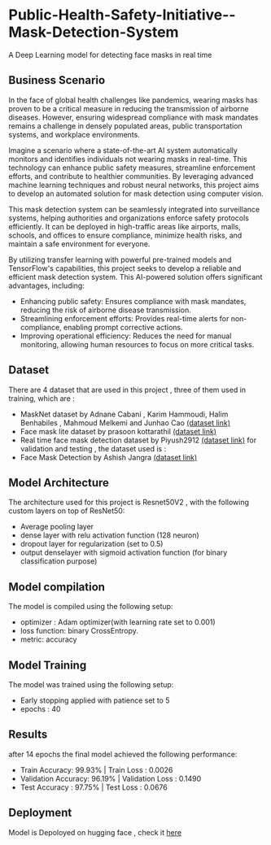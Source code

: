 # Public-Health-Safety-Initiative--Mask-Detection-System
A Deep Learning model for detecting face masks in real time

## Business Scenario
In the face of global health challenges like pandemics, wearing masks has proven to be a critical measure in reducing the transmission of airborne diseases. However, ensuring widespread compliance with mask mandates remains a challenge in densely populated areas, public transportation systems, and workplace environments.

Imagine a scenario where a state-of-the-art AI system automatically monitors and identifies individuals not wearing masks in real-time. This technology can enhance public safety measures, streamline enforcement efforts, and contribute to healthier communities. By leveraging advanced machine learning techniques and robust neural networks, this project aims to develop an automated solution for mask detection using computer vision.

This mask detection system can be seamlessly integrated into surveillance systems, helping authorities and organizations enforce safety protocols efficiently. It can be deployed in high-traffic areas like airports, malls, schools, and offices to ensure compliance, minimize health risks, and maintain a safe environment for everyone.

By utilizing transfer learning with powerful pre-trained models and TensorFlow's capabilities, this project seeks to develop a reliable and efficient mask detection system. This AI-powered solution offers significant advantages, including:

- Enhancing public safety: Ensures compliance with mask mandates, reducing the risk of airborne disease transmission.
- Streamlining enforcement efforts: Provides real-time alerts for non-compliance, enabling prompt corrective actions.
- Improving operational efficiency: Reduces the need for manual monitoring, allowing human resources to focus on more critical tasks.

## Dataset
There are 4 dataset that are used in this project , three of them used in training, which are :
- MaskNet dataset by Adnane Cabani , Karim Hammoudi, Halim Benhabiles , Mahmoud Melkemi and Junhao Cao [(dataset link)](https://github.com/cabani/MaskedFace-Net?tab=readme-ov-file)
- Face mask lite dataset by prasoon kottarathil [(dataset link)](https://www.kaggle.com/datasets/prasoonkottarathil/face-mask-lite-dataset/)
- Real time face mask detection dataset by Piyush2912 [(dataset link)](https://github.com/Piyush2912/Real-Time-Face-Mask-Detection?tab=readme-ov-file)
for validation and testing , the dataset used is :
- Face Mask Detection by Ashish Jangra [(dataset link)](https://www.kaggle.com/datasets/ashishjangra27/face-mask-12k-images-dataset)

## Model Architecture
The architecture used for this project is Resnet50V2 , with the following custom layers on top of ResNet50:
- Average pooling layer
- dense layer with relu activation function (128 neuron)
- dropout layer for regularization (set to 0.5)
- output denselayer with sigmoid activation function (for binary classification purpose)


## Model compilation 
The model is compiled using the following setup:
- optimizer : Adam optimizer(with learning rate set to 0.001)
- loss function: binary CrossEntropy.
- metric: accuracy

## Model Training
The model was trained using the following setup:
- Early stopping applied with patience set to 5
- epochs : 40

## Results
after 14 epochs the final model achieved the following performance:

- Train Accuracy: 99.93% | Train Loss : 0.0026
- Validation Accuracy: 96.19% | Validation Loss : 0.1490
- Test Accuracy : 97.75% | Test Loss : 0.0676


## Deployment
Model is Depoloyed on hugging face , check it [here](https://huggingface.co/spaces/Mamdouh-Alaa12/Public-Health-Safety-Initiative-Mask-Detection-System)

